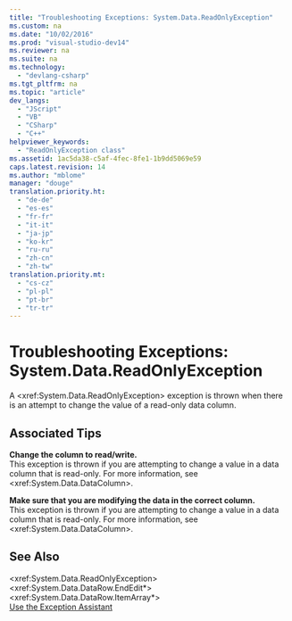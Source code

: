 ```yaml
---
title: "Troubleshooting Exceptions: System.Data.ReadOnlyException"
ms.custom: na
ms.date: "10/02/2016"
ms.prod: "visual-studio-dev14"
ms.reviewer: na
ms.suite: na
ms.technology: 
  - "devlang-csharp"
ms.tgt_pltfrm: na
ms.topic: "article"
dev_langs: 
  - "JScript"
  - "VB"
  - "CSharp"
  - "C++"
helpviewer_keywords: 
  - "ReadOnlyException class"
ms.assetid: 1ac5da38-c5af-4fec-8fe1-1b9dd5069e59
caps.latest.revision: 14
ms.author: "mblome"
manager: "douge"
translation.priority.ht: 
  - "de-de"
  - "es-es"
  - "fr-fr"
  - "it-it"
  - "ja-jp"
  - "ko-kr"
  - "ru-ru"
  - "zh-cn"
  - "zh-tw"
translation.priority.mt: 
  - "cs-cz"
  - "pl-pl"
  - "pt-br"
  - "tr-tr"
---
```

# Troubleshooting Exceptions: System.Data.ReadOnlyException
A \<xref:System.Data.ReadOnlyException> exception is thrown when there is an attempt to change the value of a read-only data column.  
  
## Associated Tips  
 **Change the column to read/write.**  
 This exception is thrown if you are attempting to change a value in a data column that is read-only. For more information, see \<xref:System.Data.DataColumn>.  
  
 **Make sure that you are modifying the data in the correct column.**  
 This exception is thrown if you are attempting to change a value in a data column that is read-only. For more information, see \<xref:System.Data.DataColumn>.  
  
## See Also  
 \<xref:System.Data.ReadOnlyException>   
 \<xref:System.Data.DataRow.EndEdit*>   
 \<xref:System.Data.DataRow.ItemArray*>   
 [Use the Exception Assistant](../Topic/How%20to:%20Use%20the%20Exception%20Assistant.md)